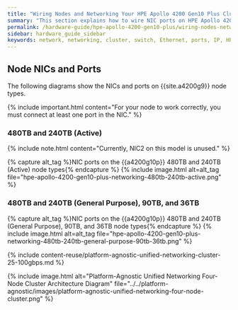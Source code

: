 ```yaml
---
title: "Wiring Nodes and Networking Your HPE Apollo 4200 Gen10 Plus Cluster"
summary: "This section explains how to wire NIC ports on HPE Apollo 4200 Gen10 Plus nodes and how to network a cluster."
permalink: /hardware-guide/hpe-apollo-4200-gen10-plus/wiring-nodes-networking-cluster.html
sidebar: hardware_guide_sidebar
keywords: network, networking, cluster, switch, Ethernet, ports, IP, HPE, Apollo 4200 Gen10 Plus
---
```


## Node NICs and Ports
The following diagrams show the NICs and ports on {{site.a4200g9}} node types.

{% include important.html content="For your node to work correctly, you must connect at least one port in the NIC." %}

### 480TB and 240TB (Active)
{% include note.html content="Currently, NIC2 on this model is unused." %}

{% capture alt_tag %}NIC ports on the {{a4200g10p}} 480TB and 240TB (Active) node types{% endcapture %}
{% include image.html alt=alt_tag file="hpe-apollo-4200-gen10-plus-networking-480tb-240tb-active.png" %}

### 480TB and 240TB (General Purpose), 90TB, and 36TB
{% capture alt_tag %}NIC ports on the {{a4200g10p}} 480TB and 240TB (General Purpose), 90TB, and 36TB node types{% endcapture %}
{% include image.html alt=alt_tag file="hpe-apollo-4200-gen10-plus-networking-480tb-240tb-general-purpose-90tb-36tb.png" %}

{% include content-reuse/platform-agnostic-unified-networking-cluster-25-100gbps.md %}

{% include image.html alt="Platform-Agnostic Unified Networking Four-Node Cluster Architecture Diagram" file="../../platform-agnostic/images/platform-agnostic-unified-networking-four-node-cluster.png" %}
